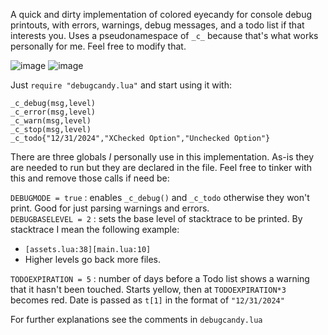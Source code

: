 A quick and dirty implementation of colored eyecandy for console debug printouts, with errors, warnings, debug messages, and a todo list if that interests you. Uses a pseudonamespace of `_c_` because that's what works personally for me. Feel free to modify that.

![image](https://github.com/user-attachments/assets/c2c99982-5303-443e-a5aa-b1f325de16e4)
![image](https://github.com/user-attachments/assets/5a068403-bc6d-437d-b326-d2fc8136b0ee)



Just `require "debugcandy.lua"` and start using it with: 

`_c_debug(msg,level)`\
`_c_error(msg,level)`\
`_c_warn(msg,level)`\
`_c_stop(msg,level)`\
`_c_todo{"12/31/2024","XChecked Option","Unchecked Option"}`

There are three globals *I* personally use in this implementation. As-is they are needed to run but they are declared in the file. Feel free to tinker with this and remove those calls if need be:

`DEBUGMODE = true` : enables `_c_debug()` and `_c_todo` otherwise they won't print. Good for just parsing warnings and errors.\
`DEBUGBASELEVEL = 2` : sets the base level of stacktrace to be printed. By stacktrace I mean the following example: 
 * `[assets.lua:38][main.lua:10]`
 * Higher levels go back more files.
   
`TODOEXPIRATION = 5` : number of days before a Todo list shows a warning that it hasn't been touched. Starts yellow, then at `TODOEXPIRATION*3` becomes red. Date is passed as `t[1]` in the format of `"12/31/2024"`

For further explanations see the comments in `debugcandy.lua` 

